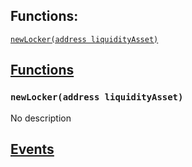 

## Functions:
[`newLocker(address liquidityAsset)`](#LiquidityLockerFactory-newLocker-address-)


## <u>Functions</u>

### `newLocker(address liquidityAsset)`
No description

## <u>Events</u>
